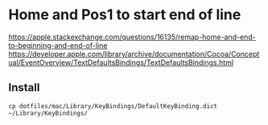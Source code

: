 # Home and Pos1 to start end of line

https://apple.stackexchange.com/questions/16135/remap-home-and-end-to-beginning-and-end-of-line
https://developer.apple.com/library/archive/documentation/Cocoa/Conceptual/EventOverview/TextDefaultsBindings/TextDefaultsBindings.html

## Install

```shell
cp dotfiles/mac/Library/KeyBindings/DefaultKeyBinding.dict ~/Library/KeyBindings/
```
